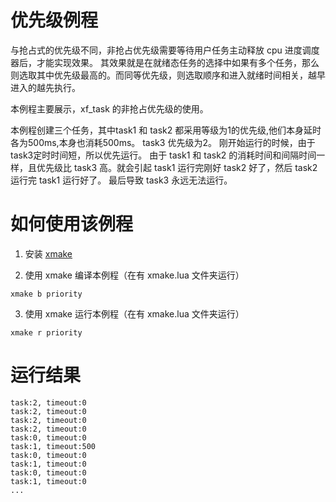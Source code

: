 # 优先级例程

与抢占式的优先级不同，非抢占优先级需要等待用户任务主动释放 cpu 进度调度器后，才能实现效果。
其效果就是在就绪态任务的选择中如果有多个任务，那么则选取其中优先级最高的。而同等优先级，则选取顺序和进入就绪时间相关，越早进入的越先执行。

本例程主要展示，xf_task 的非抢占优先级的使用。

本例程创建三个任务，其中task1 和 task2 都采用等级为1的优先级,他们本身延时各为500ms,本身也消耗500ms。
task3 优先级为2。
刚开始运行的时候，由于task3定时时间短，所以优先运行。
由于 task1 和 task2 的消耗时间和间隔时间一样，且优先级比 task3 高。就会引起 task1 运行完刚好 task2 好了，然后 task2 运行完 task1 运行好了。
最后导致 task3 永远无法运行。

# 如何使用该例程

1. 安装 [xmake](https://xmake.io/)

2. 使用 xmake 编译本例程（在有 xmake.lua 文件夹运行）

```shell
xmake b priority
```

3. 使用 xmake 运行本例程（在有 xmake.lua 文件夹运行）

```shell
xmake r priority
```

# 运行结果

```shell
task:2, timeout:0
task:2, timeout:0
task:2, timeout:0
task:2, timeout:0
task:0, timeout:0
task:1, timeout:500
task:0, timeout:0
task:1, timeout:0
task:0, timeout:0
task:1, timeout:0
...
```
